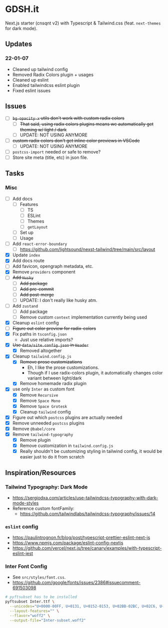 # GDSH.it

Next.js starter (cnsqnt v2) with Typescript & Tailwind.css (feat. `next-themes` for dark mode).

## Updates

### 22-01-07

- Cleaned up tailwind config
- Removed Radix Colors plugin + usages
- Cleaned up eslint
- Enabled tailwindcss eslint plugin
- Fixed eslint issues

## Issues

- [ ] ~~`bg-opacity-x` utils don't work with custom radix colors~~
  - [ ] ~~That said, using radix colors plugins means we automatically get theming w/ light / dark~~
  - [ ] UPDATE: NOT USING ANYMORE
- [ ] ~~custom radix colors don't get inline color previews in VSCode~~
  - [ ] UPDATE: NOT USING ANYMORE
- [ ] `postcss-import` needed or safe to remove?
- [ ] Store site meta (title, etc) in json file.

## Tasks

### Misc

- [ ] Add docs
  - [ ] Features
    - [ ] TS
    - [ ] ESLint
    - [ ] Themes
    - [ ] `getLayout`
  - [ ] Set up
  - [ ] Usage
- [ ] Add `react-error-boundary`
  - [ ] https://github.com/lightsound/nexst-tailwind/tree/main/src/layout
- [x] Update `index`
- [x] Add docs route
- [ ] Add favicon, opengraph metadata, etc.
- [x] Remove `providers` component
- [ ] ~~Add `Husky`~~
  - [ ] ~~Add package~~
  - [ ] ~~Add pre-commit~~
  - [ ] ~~Add post-merge~~
  - [ ] UPDATE: I don't really like husky atm.
- [ ] Add `zustand`
  - [ ] Add package
  - [ ] Remove custom `context` implementation currently being used
- [x] Cleanup `eslint` config
- [ ] ~~Figure out color preview for radix-colors~~
- [x] Fix paths in `tsconfig.json`
  - Just use relative imports?
- [x] ~~Use `data/site.config.json` in `Header`~~
  - [x] Removed altogether
- [x] Cleanup `tailwind.config.js`
  - [x] ~~Remove prose customizations~~
    - Eh, I like the prose customizations.
    - Though if I use radix-colors plugin, it automatically changes color variant between light/dark
  - [x] Remove homemade radix plugin
- [x] use only `Inter` as custom font
  - [x] Remove `Recursive`
  - [x] Remove `Space Mono`
  - [x] Remove `Space Grotesk`
  - [x] Cleanup `tailwind` config
- [x] Figure out which `postcss` plugins are actually needed
- [x] Remove unneeded `postcss` plugins
- [x] Remove `@babel/core`
- [x] Remove `tailwind-typography`
  - [x] Remove plugin
  - [x] Remove customization in `tailwind.config.js`
  - [x] Really shouldn't be customizing styling in tailwind config, it would be easier just to do it from scratch

## Inspiration/Resources

### Tailwind Typography: Dark Mode

- https://sergiodxa.com/articles/use-tailwindcss-typography-with-dark-mode-styles
- Reference custom fontFamily:
  - https://github.com/tailwindlabs/tailwindcss-typography/issues/14

### `eslint` config

- https://paulintrognon.fr/blog/post/typescript-prettier-eslint-next-js
- https://www.npmjs.com/package/eslint-config-nextjs
- https://github.com/vercel/next.js/tree/canary/examples/with-typescript-eslint-jest

### Inter Font Config

- See `src/styles/font.css`.
- https://github.com/google/fonts/issues/2386#issuecomment-691503098

```bash
# pyftsubset has to be installed
pyftsubset Inter.ttf \
  --unicodes="U+0000-00FF, U+0131, U+0152-0153, U+02BB-02BC, U+02C6, U+02DA, U+02DC, U+2000-206F, U+2074, U+20AC, U+2122, U+2191, U+2193, U+2212, U+2215, U+FEFF, U+FFFD" \
  --layout-features="" \
  --flavor="woff2" \
  --output-file="Inter-subset.woff2"
```
